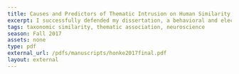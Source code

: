 ```yaml
---
title: Causes and Predictors of Thematic Intrusion on Human Similarity Judgments 
excerpt: I successfully defended my dissertation, a behavioral and electrophysiological investigation of human similarity judgments.    
tags: taxonomic similarity, thematic association, neuroscience
season: Fall 2017
assets: none
type: pdf
external_url: /pdfs/manuscripts/honke2017final.pdf
layout: external
---
```

